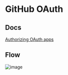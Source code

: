 # GitHub OAuth

## Docs

[Authorizing OAuth apps](https://docs.github.com/en/apps/oauth-apps/building-oauth-apps/authorizing-oauth-apps)

## Flow

![image](https://github.com/kosta7/RepoView/assets/22333399/0a033655-b02a-4773-8a64-9d2d5b7cbfd1)
